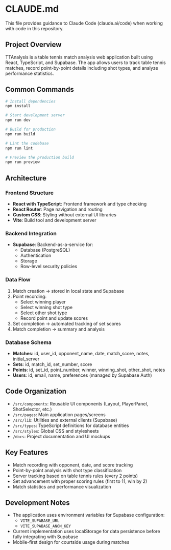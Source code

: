 # CLAUDE.md

This file provides guidance to Claude Code (claude.ai/code) when working with code in this repository.

## Project Overview

TTAnalysis is a table tennis match analysis web application built using React, TypeScript, and Supabase. The app allows users to track table tennis matches, record point-by-point details including shot types, and analyze performance statistics.

## Common Commands

```bash
# Install dependencies
npm install

# Start development server
npm run dev

# Build for production
npm run build

# Lint the codebase
npm run lint

# Preview the production build
npm run preview
```

## Architecture

### Frontend Structure

- **React with TypeScript**: Frontend framework and type checking
- **React Router**: Page navigation and routing
- **Custom CSS**: Styling without external UI libraries
- **Vite**: Build tool and development server

### Backend Integration

- **Supabase**: Backend-as-a-service for:
  - Database (PostgreSQL)
  - Authentication
  - Storage
  - Row-level security policies

### Data Flow

1. Match creation → stored in local state and Supabase
2. Point recording:
   - Select winning player
   - Select winning shot type
   - Select other shot type
   - Record point and update scores
3. Set completion → automated tracking of set scores
4. Match completion → summary and analysis

### Database Schema

- **Matches**: id, user_id, opponent_name, date, match_score, notes, initial_server
- **Sets**: id, match_id, set_number, score
- **Points**: id, set_id, point_number, winner, winning_shot, other_shot, notes
- **Users**: id, email, name, preferences (managed by Supabase Auth)

## Code Organization

- `/src/components`: Reusable UI components (Layout, PlayerPanel, ShotSelector, etc.)
- `/src/pages`: Main application pages/screens
- `/src/lib`: Utilities and external clients (Supabase)
- `/src/types`: TypeScript definitions for database entities
- `/src/styles`: Global CSS and stylesheets
- `/docs`: Project documentation and UI mockups

## Key Features

- Match recording with opponent, date, and score tracking
- Point-by-point analysis with shot type classification
- Server tracking based on table tennis rules (every 2 points)
- Set advancement with proper scoring rules (first to 11, win by 2)
- Match statistics and performance visualization

## Development Notes

- The application uses environment variables for Supabase configuration:
  - `VITE_SUPABASE_URL`
  - `VITE_SUPABASE_ANON_KEY`
- Current implementation uses localStorage for data persistence before fully integrating with Supabase
- Mobile-first design for courtside usage during matches